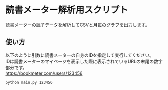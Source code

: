 # 読書メーター解析用スクリプト
読書メーターの読了データを解析してCSVと月毎のグラフを出力します。

## 使い方
以下のように引数に読書メーターの自身のIDを指定して実行してください。  
IDは読書メーターのマイページを表示した際に表示されているURLの末尾の数字部分です。  
https://bookmeter.com/users/123456
```sh
python main.py 123456
```
